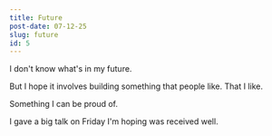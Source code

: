 ```yaml
---
title: Future
post-date: 07-12-25
slug: future
id: 5
---
```


I don't know what's in my future.

But I hope it involves building something that people like.
That I like.

Something I can be proud of.

I gave a big talk on Friday I'm hoping was received well.